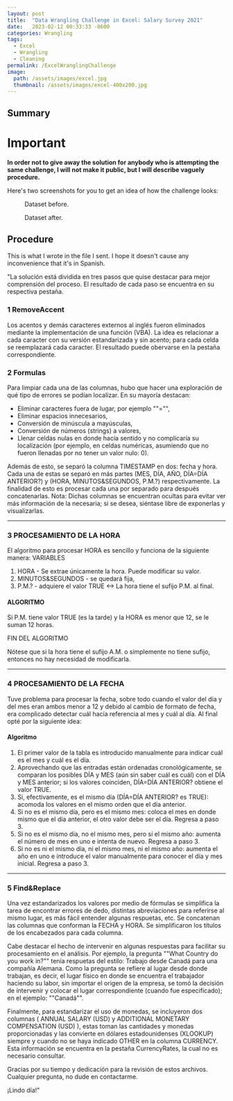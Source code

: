 ```yaml
---
layout: post
title:  "Data Wrangling Challenge in Excel: Salary Survey 2021"
date:   2023-02-12 00:33:33 -0600
categories: Wrangling
tags:
  - Excel
  - Wrangling
  - Cleaning
permalink: /ExcelWranglingChallenge
image: 
  path: /assets/images/excel.jpg
  thumbnail: /assets/images/excel-400x200.jpg
---
```

## Summary

# **Important**
**In order not to give away the solution for anybody who is attempting the same challenge, I will not make it public, but I will describe vaguely procedure.**

Here's two screenshots for you to get an idea of how the challenge looks:

<figure class="align-center">
  <a href="#"><img src="{{ site.url }}{{ site.baseurl }}/assets/images\Excel_Wrangling_Challenge/before.jpg" alt=""></a>
  <figcaption>Dataset before.</figcaption>
</figure> 

<figure class="align-center">
  <a href="#"><img src="{{ site.url }}{{ site.baseurl }}/assets/images\Excel_Wrangling_Challenge/after.jpg" alt=""></a>
  <figcaption>Dataset after.</figcaption>
</figure> 

## Procedure
This is what I wrote in the file I sent. I hope it doesn't cause any inconvenience that it's in Spanish.

"La solución está dividida en tres pasos que quise destacar para mejor comprensión del proceso. El resultado de cada paso se encuentra en su respectiva pestaña.

### 1 RemoveAccent
Los acentos y demás caracteres externos al inglés fueron eliminados mediante la implementación de una función (VBA). La idea es relacionar a cada caracter con su versión estandarizada y sin acento; para cada celda se reemplazará cada caracter. El resultado puede obervarse en la pestaña correspondiente.

### 2 Formulas
Para limpiar cada una de las columnas, hubo que hacer una exploración de qué tipo de errores se podían localizar. En su mayoría destacan:
- Eliminar caracteres fuera de lugar, por ejemplo ""="",
- Eliminar espacios innecesarios,
- Conversión de minúscula a mayúsculas,
- Conversión de números (strings) a valores,
- Llenar celdas nulas en donde hacía sentido y no complicaría su localización (por ejemplo, en celdas numéricas, asumiendo que no fueron llenadas por no tener un valor nulo: 0).

Además de esto, se separó la columna TIMESTAMP en dos: fecha y hora. Cada una de estas se separó en más partes (MES, DÍA, AÑO, DÍA=DÍA ANTERIOR?) y (HORA, MINUTOS&SEGUNDOS, P.M.?) respectivamente. La finalidad de esto es procesar cada una por separado para después concatenarlas. 
Nota: Dichas columnas se encuentran ocultas para evitar ver más información de la necesaria; si se desea, siéntase libre de exponerlas y visualizarlas.

***********************

### 3 PROCESAMIENTO DE LA HORA
El algoritmo para procesar HORA es sencillo y funciona de la siguiente manera: 
VARIABLES
1. HORA - Se extrae únicamente la hora. Puede modificar su valor.
2. MINUTOS&SEGUNDOS - se quedará fija, 
3. P.M.? - adquiere el valor TRUE <-> La hora tiene el sufijo P.M. al final.

#### ALGORITMO
Si P.M. tiene valor TRUE (es la tarde) y la HORA es menor que 12, se le suman 12 horas.

FIN DEL ALGORITMO

Nótese que si la hora tiene el sufijo A.M. o simplemente no tiene sufijo, entonces no hay necesidad de modificarla.

***********************
### 4 PROCESAMIENTO DE LA FECHA
Tuve problema para procesar la fecha, sobre todo cuando el valor del día y del mes eran ambos menor a 12 y debido al cambio de formato de fecha, era complicado detectar cuál hacía referencia al mes y cuál al día. Al final opté por la siguiente idea:

#### Algoritmo
1. El primer valor de la tabla es introducido manualmente para indicar cuál es el mes y cuál es el día.
2. Aprovechando que las entradas están ordenadas cronológicamente, se comparan los posibles DÍA y MES (aún sin saber cuál es cuál) con el DÍA y MES anterior; si los valores coinciden, DÍA=DÍA ANTERIOR? obtiene el valor TRUE.
3. Si, efectivamente, es el mismo día (DÍA=DÍA ANTERIOR? es TRUE): acomoda los valores en el mismo orden que el día anterior.
4. Si no es el mismo día, pero es el mismo mes: coloca el mes en donde mismo que el día anterior, el otro valor debe ser el día. Regresa a paso 3.
5. Si no es el mismo día, no el mismo mes, pero sí el mismo año: aumenta el número de mes en uno e intenta de nuevo. Regresa a paso 3.
6. Si no es ni el mismo día, ni el mismo mes, ni el mismo año: aumenta el año en uno e introduce el valor manualmente para conocer el día y mes inicial. Regresa a paso 3.

**********************

### 5 Find&Replace
Una vez estandarizados los valores por medio de fórmulas se simplifica la tarea de encontrar errores de dedo, distintas abreviaciones para referirse al mismo lugar, es más fácil entender algunas respuetas, etc. 
Se concatenan las columnas que conforman la FECHA y HORA.
Se simplificaron los títulos de los encabezados para cada columna.

Cabe destacar el hecho de intervenir en algunas respuestas para facilitar su procesamiento en el análisis. Por ejemplo, la pregunta ""What Country do you work in?"" tenía respuetas del estilo: Trabajo desde Canadá para una compañía Alemana. Como la pregunta se refiere al lugar desde donde trabajan, es decir, el lugar físico en donde se encuentra el trabajador haciendo su labor, sin importar el origen de la empresa, se tomó la decisión de intervenir y colocar el lugar correspondiente (cuando fue especificado); en el ejemplo: ""Canadá"".

Finalmente, para estandarizar el uso de monedas, se incluyeron dos columnas ( ANNUAL SALARY (USD) y ADDITIONAL MONETARY COMPENSATION (USD) ), estas toman las cantidades y monedas proporcionadas y las convierte en dólares estadounidenses (XLOOKUP) siempre y cuando no se haya indicado OTHER en la columna CURRENCY. Esta información se encuentra en la pestaña CurrencyRates, la cual no es necesario consultar.

Gracias por su tiempo y dedicación para la revisión de estos archivos.
Cualquier pregunta, no dude en contactarme.

¡Lindo día!"																			
																			
																			
																			
																			
																			
																			
																			
																			
																			
																			
																			
																			
																			
																			
																			
																			
																			
																			
																			
																			
																			
																			
																			
																			
																			
